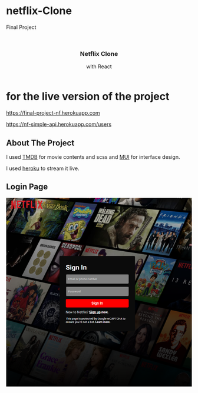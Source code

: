# netflix-Clone
 Final Project

<br/>
<p align="center">
  <a href="https://github.com/CihatKOCAK/netflix-Clone">
  </a>

  <h3 align="center">Netflix Clone</h3>

  <p align="center">
    with React
    <br/>
    <br/>
  </p>
</p>

# for the live version of the project

https://final-project-nf.herokuapp.com

https://nf-simple-api.herokuapp.com/users


## About The Project

I used <a href ="https://www.themoviedb.org/"> TMDB</a> for movie contents and scss and <a href ="https://mui.com/"> MUI</a> for interface design.

I used <a href ="https://www.heroku.com/"> heroku</a> to stream it live.

## Login Page
![Screen Shot](https://github.com/CihatKOCAK/netflix-Clone/blob/main/readme/login.png)